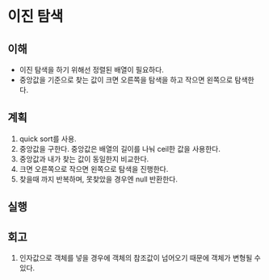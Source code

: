# 이진 탐색

## 이해

- 이진 탐색을 하기 위해선 정렬된 배열이 필요하다.
- 중앙값을 기준으로 찾는 값이 크면 오른쪽을 탐색을 하고 작으면 왼쪽으로 탐색한다.

## 계획

1. quick sort를 사용.
2. 중앙값을 구한다. 중앙값은 배열의 길이를 나눠 ceil한 값을 사용한다.
3. 중앙값과 내가 찾는 값이 동일한지 비교한다.
4. 크면 오른쪽으로 작으면 왼쪽으로 탐색을 진행한다.
5. 찾을때 까지 반복하며, 못찾았을 경우엔 null 반환한다.

## 실행

## 회고

1. 인자값으로 객체를 넣을 경우에 객체의 참조값이 넘어오기 때문에 객체가 변형될 수 있다.
